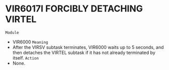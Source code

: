 # VIR6017I FORCIBLY DETACHING VIRTEL
`Module`
- VIR6000
`Meaning`
- After the VIRSV subtask terminates, VIR6000 waits up to 5 seconds, and then detaches the VIRTEL subtask if it has not already terminated by itself.
`Action`
- None.
